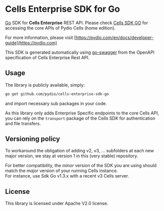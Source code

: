 # Cells Enterprise SDK for Go

[Go](https://golang.org/) SDK for **Cells Enterprise** REST API. Please check [Cells SDK GO](https://github.com/pydio/cells-sdk-go/tree/master/v3) for accessing the core APIs of Pydio Cells (home edition).

For more information, please visit [https://pydio.com/en/docs/developer-guide](https://pydio.com)

This SDK is generated automatically using [go-swagger](https://github.com/go-swagger/go-swagger) from the OpenAPI specification of Cells Enterprise Rest API. 

## Usage

The library is publicly available, simply:

```sh
go get github.com/pydio/cells-enterprise-sdk-go 
```

and import necessary sub packages in your code.

As this library only adds Enterprise Specific endpoints to the core Cells API, you can rely on the `transport` package of the Cells SDK for authentication and file transfers.

## Versioning policy

To workaround the obligation of adding v2, v3, ...  subfolders at each new major version, we stay at version 1 in this (very stable) repository.

For better compatibility, the _minor_ version of the SDK you are using should match the _major_ version of your running Cells instance.  
For instance, use Sdk Go v1.3.x with a recent v3 Cells server. 

## License

This library is licensed under Apache V2.0 license.
